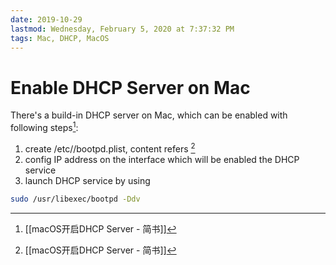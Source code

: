 ```yaml
---
date: 2019-10-29
lastmod: Wednesday, February 5, 2020 at 7:37:32 PM
tags: Mac, DHCP, MacOS
---
```

# Enable DHCP Server on Mac

There's a build-in DHCP server on Mac, which can be enabled with following steps[^C928F9472607]:

1. create /etc//bootpd.plist, content refers [^C928F9472607]
2. config IP address on the interface which will be enabled the DHCP service
3. launch DHCP service by using

```bash
sudo /usr/libexec/bootpd -Ddv
```

[^C928F9472607]: [[macOS开启DHCP Server - 简书]]
